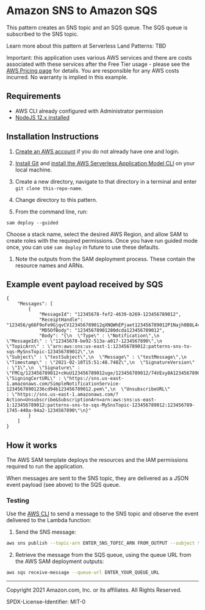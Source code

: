 # Amazon SNS to Amazon SQS

This pattern creates an SNS topic and an SQS queue. The SQS queue is subscribed to the SNS topic. 

Learn more about this pattern at  Serverless Land Patterns: TBD

Important: this application uses various AWS services and there are costs associated with these services after the Free Tier usage - please see the [AWS Pricing page](https://aws.amazon.com/pricing/) for details. You are responsible for any AWS costs incurred. No warranty is implied in this example.

## Requirements

* AWS CLI already configured with Administrator permission
* [NodeJS 12.x installed](https://nodejs.org/en/download/)

## Installation Instructions

1. [Create an AWS account](https://portal.aws.amazon.com/gp/aws/developer/registration/index.html) if you do not already have one and login.

1. [Install Git](https://git-scm.com/book/en/v2/Getting-Started-Installing-Git) and [install the AWS Serverless Application Model CLI](https://docs.aws.amazon.com/serverless-application-model/latest/developerguide/serverless-sam-cli-install.html) on your local machine.

1. Create a new directory, navigate to that directory in a terminal and enter ```git clone this-repo-name```.

1. Change directory to this pattern.

1. From the command line, run:
```
sam deploy --guided
```
Choose a stack name, select the desired AWS Region, and allow SAM to create roles with the required permissions. Once you have run guided mode once, you can use `sam deploy` in future to use these defaults.

1. Note the outputs from the SAM deployment process. These contain the resource names and ARNs.

## Example event payload received by SQS

```
{
    "Messages": [
        {
            "MessageId": "12345678-fef2-4639-b269-123456789012",
            "ReceiptHandle": "123456/g66F9oFe9GjqvCV123456789012qXNQWhEPjaet123456789012P1Najh0B8L4v123456789012tMhDCW8+4HemB123456789012PzU2ZccaD+TRQA6eo123456789012FEz123456789012AeJt4q123456789012xVHh7nEtwEW6/123456789012a9uXzmVl123456789012YRr/slwbLOz3H41234567890129Okiu2rM12345678901231H/5wS123456789012SJsc6juhL5RLLtlJg7GyZcfekyHR7MpVOR123456789012pqh7pJNTa1nFZwfZS2Z123456789012Y0K5d+0xyglCvxfpmg+RzH0ZKIhxN123456789012Nn9PRiTl",
            "MD5OfBody": "12345678901280dcda123456789012",
            "Body": "{\n  \"Type\" : \"Notification\",\n  \"MessageId\" : \"12345678-be92-513a-a017-1234567890\",\n  \"TopicArn\" : \"arn:aws:sns:us-east-1:123456789012:patterns-sns-to-sqs-MySnsTopic-123456789012\",\n  
\"Subject\" : \"testSubject\",\n  \"Message\" : \"testMessage\",\n  \"Timestamp\" : \"2021-02-10T15:51:48.748Z\",\n  \"SignatureVersion\" : \"1\",\n  \"Signature\" : \"FMCq/123456789012+cHuU123456789012uge/123456789012/74VExy8A1234567890120LfxjMZvR123456789012pxk6YasI123456789012S7N/CM+qhHOs94lVfdu8zjauMMvRBfBL22qsU14iPB8DTHTuK766DT2IAh+eNTY123456789012u2c8D4gdzl123456789012rpqyf3j123456789012L+BIYpANf123456789012TjxeXNS+Mxh123456789012sq4cAjIqB7CA123456789012j+YpeK123456789012CMulNP282ME123456789012GjIUG6K65MKpA==\",\n  \"SigningCertURL\" : \"https://sns.us-east-1.amazonaws.com/SimpleNotificationService-12345678901236cd94b123456789012.pem\",\n  \"UnsubscribeURL\" 
: \"https://sns.us-east-1.amazonaws.com/?Action=Unsubscribe&SubscriptionArn=arn:aws:sns:us-east-1:123456789012:patterns-sns-to-sqs-MySnsTopic-123456789012:123456789-1745-440a-94a2-1234567890\"\n}"
        }
    ]
}
```

## How it works

The AWS SAM template deploys the resources and the IAM permissions required to run the application.

When messages are sent to the SNS topic, they are delivered as a JSON event payload (see above) to the SQS queue.

### Testing

Use the [AWS CLI](https://aws.amazon.com/cli/) to send a message to the SNS topic and observe the event delivered to the Lambda function:

1. Send the SNS message:

```bash
aws sns publish --topic-arn ENTER_SNS_TOPIC_ARN FROM_OUTPUT --subject testSubject --message testMessage
```
2. Retrieve the message from the SQS queue, using the queue URL from the AWS SAM deployment outputs:
```bash
aws sqs receive-message --queue-url ENTER_YOUR_QUEUE_URL
```



----
Copyright 2021 Amazon.com, Inc. or its affiliates. All Rights Reserved.

SPDX-License-Identifier: MIT-0
